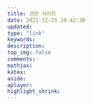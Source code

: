 ```yaml
---
title: 관련 사이트
date: 2021-12-25 20:42:30
updated:
type: "link"
keywords:
description:
top_img: false
comments:
mathjax:
katex:
aside:
aplayer:
highlight_shrink:
---
```


<style>
#page h1.page-title {
    margin: -12px 0 -5px;
}
</style>